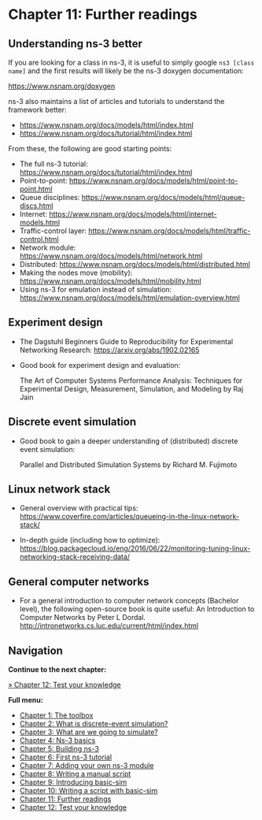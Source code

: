 # Chapter 11: Further readings

## Understanding ns-3 better

If you are looking for a class in ns-3, it is useful to simply google `ns3 [class name]`
and the first results will likely be the ns-3 doxygen documentation:

https://www.nsnam.org/doxygen

ns-3 also maintains a list of articles and tutorials to understand the framework better:

- https://www.nsnam.org/docs/models/html/index.html
- https://www.nsnam.org/docs/tutorial/html/index.html

From these, the following are good starting points:

- The full ns-3 tutorial: https://www.nsnam.org/docs/tutorial/html/index.html
- Point-to-point: https://www.nsnam.org/docs/models/html/point-to-point.html
- Queue disciplines: https://www.nsnam.org/docs/models/html/queue-discs.html
- Internet: https://www.nsnam.org/docs/models/html/internet-models.html
- Traffic-control layer: https://www.nsnam.org/docs/models/html/traffic-control.html
- Network module: https://www.nsnam.org/docs/models/html/network.html
- Distributed: https://www.nsnam.org/docs/models/html/distributed.html
- Making the nodes move (mobility): https://www.nsnam.org/docs/models/html/mobility.html
- Using ns-3 for emulation instead of simulation: https://www.nsnam.org/docs/models/html/emulation-overview.html

## Experiment design

- The Dagstuhl Beginners Guide to Reproducibility for Experimental Networking Research:
  https://arxiv.org/abs/1902.02165

- Good book for experiment design and evaluation:

  The Art of Computer Systems Performance Analysis: Techniques for Experimental Design, Measurement, Simulation, and Modeling
  by Raj Jain
  
## Discrete event simulation

- Good book to gain a deeper understanding of (distributed) discrete event simulation:

  Parallel and Distributed Simulation Systems
  by Richard M. Fujimoto
  
## Linux network stack

- General overview with practical tips:
  https://www.coverfire.com/articles/queueing-in-the-linux-network-stack/
  
- In-depth guide (including how to optimize):
  https://blog.packagecloud.io/eng/2016/06/22/monitoring-tuning-linux-networking-stack-receiving-data/


## General computer networks

- For a general introduction to computer network concepts (Bachelor level), 
  the following open-source book is quite useful:
  An Introduction to Computer Networks by Peter L Dordal.
  http://intronetworks.cs.luc.edu/current/html/index.html

## Navigation

**Continue to the next chapter:**

[&#187; Chapter 12: Test your knowledge](12_test_your_knowledge.md)

**Full menu:**

* [Chapter 1: The toolbox](1_toolbox.md)
* [Chapter 2: What is discrete-event simulation?](2_discrete_event_simulation.md)
* [Chapter 3: What are we going to simulate?](3_what_to_simulate.md)
* [Chapter 4: Ns-3 basics](4_ns3_basics.md)
* [Chapter 5: Building ns-3](5_ns3_building.md)
* [Chapter 6: First ns-3 tutorial](6_ns3_tutorial.md)
* [Chapter 7: Adding your own ns-3 module](7_ns3_adding_your_own_module.md)
* [Chapter 8: Writing a manual script](8_ns3_script_manually.md)
* [Chapter 9: Introducing basic-sim](9_ns3_introducing_basic_sim.md)
* [Chapter 10: Writing a script with basic-sim](10_ns3_script_with_basic_sim.md)
* [Chapter 11: Further readings](11_further_readings.md)
* [Chapter 12: Test your knowledge](12_test_your_knowledge.md)
